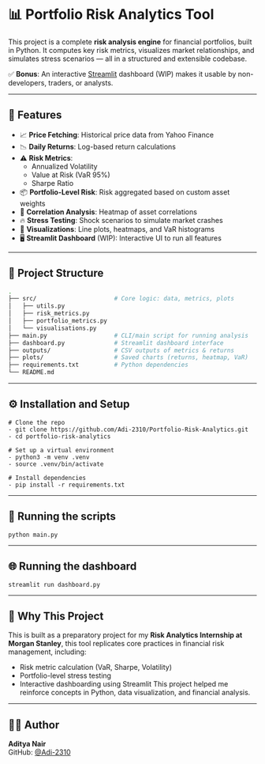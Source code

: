 # 📊 Portfolio Risk Analytics Tool

This project is a complete **risk analysis engine** for financial portfolios, built in Python. It computes key risk metrics, visualizes market relationships, and simulates stress scenarios — all in a structured and extensible codebase.

✅ **Bonus**: An interactive [Streamlit](https://streamlit.io) dashboard (WIP) makes it usable by non-developers, traders, or analysts.

---

## 🚀 Features


- 📈 **Price Fetching**: Historical price data from Yahoo Finance
- 📉 **Daily Returns**: Log-based return calculations
- ⚠️ **Risk Metrics**:
  - Annualized Volatility
  - Value at Risk (VaR 95%)
  - Sharpe Ratio
- 📦 **Portfolio-Level Risk**: Risk aggregated based on custom asset weights
- 🔗 **Correlation Analysis**: Heatmap of asset correlations
- 🔥 **Stress Testing**: Shock scenarios to simulate market crashes
- 🎨 **Visualizations**: Line plots, heatmaps, and VaR histograms
- 🖥 **Streamlit Dashboard** (WIP): Interactive UI to run all features

---

## 📁 Project Structure

``` bash
.
├── src/                      # Core logic: data, metrics, plots
│   ├── utils.py
│   ├── risk_metrics.py
│   ├── portfolio_metrics.py
│   └── visualisations.py
├── main.py                   # CLI/main script for running analysis
├── dashboard.py              # Streamlit dashboard interface
├── outputs/                  # CSV outputs of metrics & returns
├── plots/                    # Saved charts (returns, heatmap, VaR)
├── requirements.txt          # Python dependencies
└── README.md
```
---

## ⚙️ Installation and Setup

    # Clone the repo
    - git clone https://github.com/Adi-2310/Portfolio-Risk-Analytics.git
    - cd portfolio-risk-analytics

    # Set up a virtual environment
    - python3 -m venv .venv
    - source .venv/bin/activate

    # Install dependencies
    - pip install -r requirements.txt

---

## 🧪 Running the scripts

    python main.py

---

## 🌐 Running the dashboard 
    streamlit run dashboard.py

---

## 💼 Why This Project

This is built as a preparatory project for my **Risk Analytics Internship at Morgan Stanley**, this tool replicates core practices in financial risk management, including:
- Risk metric calculation (VaR, Sharpe, Volatility)
- Portfolio-level stress testing
- Interactive dashboarding using Streamlit
This project helped me reinforce concepts in Python, data visualization, and financial analysis.

---

## 🙋‍♂️ Author

**Aditya Nair**  
GitHub: [@Adi-2310](https://github.com/Adi-2310)

